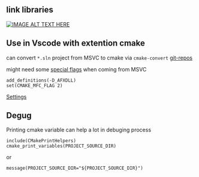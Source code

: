 

link libraries 
---

[![IMAGE ALT TEXT HERE](http://img.youtube.com/vi/abuCXC3t6eQ/0.jpg)](http://www.youtube.com/watch?v=abuCXC3t6eQ)

Use in Vscode with extention cmake
---

can convert `*.sln` project from MSVC to cmake via `cmake-convert` [git-repos][cmake-converter]

might need some [special flags] when coming from MSVC 
```
add_definitions(-D_AFXDLL)
set(CMAKE_MFC_FLAG 2)
```

[Settings][vscode-settings]


Degug
---

Printing cmake variable can help a lot in debuging process
```
include(CMakePrintHelpers)
cmake_print_variables(PROJECT_SOURCE_DIR)
```
or
```
message(PROJECT_SOURCE_DIR="${PROJECT_SOURCE_DIR}")
```

[cmake-converter]: https://github.com/pavelliavonau/cmakeconverter
[special flags]: https://cmake.org/cmake/help/latest/variable/CMAKE_MFC_FLAG.html
[vscode-settings]: https://github.com/microsoft/vscode-cmake-tools/blob/main/docs/cmake-settings.md
